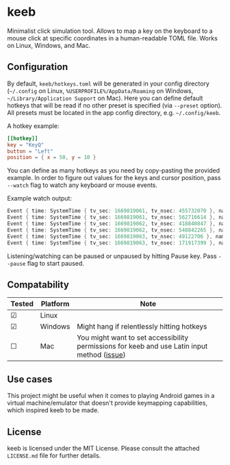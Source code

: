 # keeb

Minimalist click simulation tool. Allows to map a key on the keyboard to a mouse click at specific coordinates in a human-readable TOML file. Works on Linux, Windows, and Mac.

## Configuration

By default, `keeb/hotkeys.toml` will be generated in your config directory (`~/.config` on Linux, `%USERPROFILE%/AppData/Roaming` on Windows, `~/Library/Application Support` on Mac). Here you can define default hotkeys that will be read if no other preset is specified (via `--preset` option). All presets must be located in the app config directory, e.g. `~/.config/keeb`.

A hotkey example:

```toml
[[hotkey]]
key = "KeyQ"
button = "Left"
position = { x = 50, y = 10 }
```

You can define as many hotkeys as you need by copy-pasting the provided example. In order to figure out values for the keys and cursor position, pass `--watch` flag to watch any keyboard or mouse events.

Example watch output:

```rust
Event { time: SystemTime { tv_sec: 1669819061, tv_nsec: 455732070 }, name: None, event_type: ButtonPress(Left) }
Event { time: SystemTime { tv_sec: 1669819061, tv_nsec: 562716614 }, name: None, event_type: ButtonRelease(Left) }
Event { time: SystemTime { tv_sec: 1669819062, tv_nsec: 418840847 }, name: None, event_type: MouseMove { x: 1088.0, y: 573.0 } }
Event { time: SystemTime { tv_sec: 1669819062, tv_nsec: 548842265 }, name: None, event_type: MouseMove { x: 1088.0, y: 572.0 } }
Event { time: SystemTime { tv_sec: 1669819063, tv_nsec: 49122706 }, name: Some("w"), event_type: KeyPress(KeyW) }
Event { time: SystemTime { tv_sec: 1669819063, tv_nsec: 171917399 }, name: None, event_type: KeyRelease(KeyW) }
```

Listening/watching can be paused or unpaused by hitting Pause key. Pass `--pause` flag to start paused.

## Compatability

| Tested  | Platform | Note                                                                                                                                    |
| ------- | -------- | --------------------------------------------------------------------------------------------------------------------------------------- |
| &#9745; | Linux    |                                                                                                                                         |
| &#9745; | Windows  | Might hang if relentlessly hitting hotkeys                                                                                              |
| &#9744; | Mac      | You might want to set accessibility permissions for keeb and use Latin input method ([issue](https://github.com/Narsil/rdev/issues/86)) |

## Use cases

This project might be useful when it comes to playing Android games in a virtual machine/emulator that doesn't provide keymapping capabilities, which inspired keeb to be made.

## License

keeb is licensed under the MIT License. Please consult the attached `LICENSE.md` file for further details.
